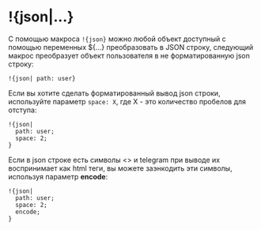 # !{json|...}

С помощью макроса `!{json}` можно любой объект доступный с помощью переменных ${...} преобразовать в JSON строку, следующий макрос преобразует объект пользователя в не форматированную json строку:
```plain 
!{json| path: user}
```

Если вы хотите сделать форматированный вывод json строки, используйте параметр `space: X`, где X - это количество пробелов для отступа:
```plain 
!{json|
  path: user;
  space: 2;
}
```

Если в json строке есть символы <> и telegram при выводе их воспринимает как html теги, вы можете заэнкодить эти символы, используя параметр **encode**:
```plain 
!{json|
  path: user;
  space: 2;
  encode;
}
```


  

